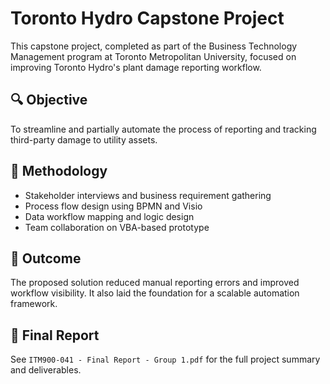 # Toronto Hydro Capstone Project

This capstone project, completed as part of the Business Technology Management program at Toronto Metropolitan University, focused on improving Toronto Hydro's plant damage reporting workflow.

## 🔍 Objective
To streamline and partially automate the process of reporting and tracking third-party damage to utility assets.

## 🧠 Methodology
- Stakeholder interviews and business requirement gathering
- Process flow design using BPMN and Visio
- Data workflow mapping and logic design
- Team collaboration on VBA-based prototype

## 🎯 Outcome
The proposed solution reduced manual reporting errors and improved workflow visibility. It also laid the foundation for a scalable automation framework.

## 📄 Final Report
See `ITM900-041 - Final Report - Group 1.pdf` for the full project summary and deliverables.
